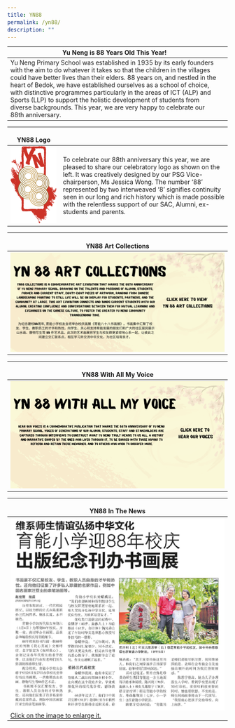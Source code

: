 ```yaml
---
title: YN88
permalink: /yn88/
description: ""
---
```

| Yu Neng is 88 Years Old This Year! |  |
| -------- | -------- |
|Yu Neng Primary School was established in 1935 by its early founders with the aim to do whatever it takes so that the children in the villages could have better lives than their elders. 88 years on, and nestled in the heart of Bedok, we have established ourselves as a school of choice, with distinctive programmes particularly in the areas of ICT (ALP) and Sports (LLP) to support the holistic development of students from diverse backgrounds. This year, we are very happy to celebrate our 88th anniversary.|

|<br>YN88 Logo |  |
| -------- | -------- |
|![](/images/YN88-logo-final.png)  |To celebrate our 88th anniversary this year, we are pleased to share our celebratory logo as shown on the left. It was creatively designed by our PSG Vice-chairperson, Ms Jessica Wong. The number ‘88’ represented by two interweaved ‘8’ signifies continuity seen in our long and rich history which is made possible with the relentless support of our SAC, Alumni, ex-students and parents.|



|<br>YN88 Art Collections | 
| -------- |
|<a href="https://www.yunengpri.moe.edu.sg/yn88artcollections/"><img src="/images/YN88%20Collections.png"/></a>|



|<br>YN88 With All My Voice | 
| -------- |
|<a href="https://www.yunengpri.moe.edu.sg/yn88wamv/"><img src="/images/YN88%20With%20all%20my%20voice.png"/></a>|


| <br><b>YN88 In The News</b> |
| -------- | 
| <a href="/images/YN88%20paper%20article.png"><img src="/images/YN88%20paper%20article.png"/>Click on the image to enlarge it.</a>   |